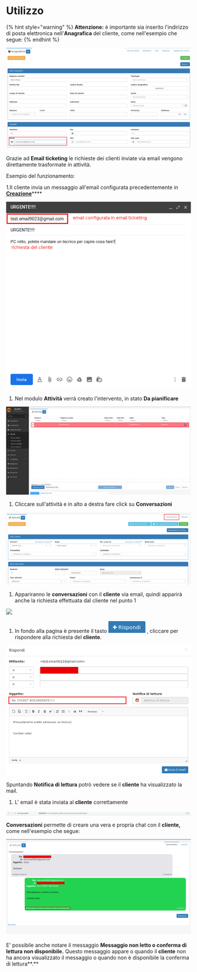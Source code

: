 # Utilizzo

{% hint style="warning" %}
**Attenzione:** è importante sia inserito l'indirizzo di posta elettronica nell'**Anagrafica** del cliente, come nell'esempio che segue:
{% endhint %}

![](../../.gitbook/assets/emailcliente.png)

Grazie ad **Email ticketing** le richieste dei clienti inviate via email vengono direttamente trasformate in attività.

Esempio del funzionamento:

1.Il cliente invia un messaggio all'email configurata precedentemente in [**Creazione**](creazione.md)\*\*\*\*

![](../../.gitbook/assets/Cliente0.png)

1. Nel modulo **Attività** verrà creato l'intervento, in stato **Da pianificare**

![](../../.gitbook/assets/Gestionale0.png)

1. Cliccare sull'attività e in alto a destra fare click su **Conversazioni**

![](../../.gitbook/assets/ConversazioniGestionale1.png)

1. Appariranno le **conversazioni** con il **cliente** via email, quindi apparirà anche la richiesta effettuata dal cliente nel punto 1

![](https://github.com/devcode-it/openstamanager-docs/tree/5242b6a23c677db2f5451152c8e4c4aded3a99cf/.gitbook/assets/797979797979797-1.png)

1. In fondo alla pagina è presente il tasto ![](../../.gitbook/assets/Rispondi.png) , cliccare per rispondere alla richiesta del **cliente**.

![](../../.gitbook/assets/14141414141.png)

Spuntando **Notifica di lettura** potrò vedere se il **cliente** ha visualizzato la mail.

1. L' email è stata inviata al **cliente** correttamente

![](../../.gitbook/assets/invioacliente.png)

**Conversazioni** permette di creare una vera e propria chat con il **cliente,** come nell'esempio che segue:

![](../../.gitbook/assets/chat.png)

E' possibile anche notare il messaggio **Messaggio non letto o conferma di lettura non disponibile.** Questo messaggio appare o quando il **cliente** non ha ancora visualizzato il messaggio o quando non è disponibile la conferma di lettura\*\*.\*\*
